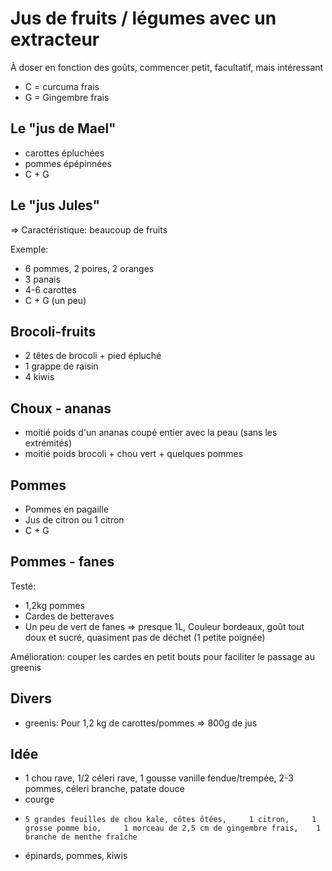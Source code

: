 # Jus de fruits / légumes avec un extracteur

À doser en fonction des goûts, commencer petit, facultatif, mais intéressant
* C = curcuma frais
* G = Gingembre frais

## Le "jus de Mael"

* carottes épluchées
* pommes épépinnées
* C + G

## Le "jus Jules"

=> Caractéristique: beaucoup de fruits

Exemple:
* 6 pommes, 2 poires, 2 oranges
* 3 panais
* 4-6 carottes
* C + G (un peu)

## Brocoli-fruits

* 2 têtes de brocoli + pied épluché
* 1 grappe de raisin
* 4 kiwis

## Choux - ananas

* moitié poids d'un ananas coupé entier avec la peau (sans les extrémités)
* moitié poids brocoli + chou vert + quelques pommes

## Pommes

* Pommes en pagaille
* Jus de citron ou 1 citron
* C + G

## Pommes - fanes

Testé:
* 1,2kg pommes
* Cardes de betteraves
* Un peu de vert de fanes
=> presque 1L, Couleur bordeaux, goût tout doux et sucré, quasiment pas de déchet (1 petite poignée)

Amélioration: couper les cardes en petit bouts pour faciliter le passage au greenis

## Divers

* greenis: Pour 1,2 kg de carottes/pommes => 800g de jus

## Idée

* 1 chou rave, 1/2 céleri rave, 1 gousse vanille fendue/trempée, 2-3 pommes, céleri branche, patate douce
* courge
*     5 grandes feuilles de chou kale, côtes ôtées,     1 citron,     1 grosse pomme bio,     1 morceau de 2,5 cm de gingembre frais,    1 branche de menthe fraîche
* épinards, pommes, kiwis

